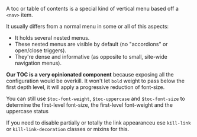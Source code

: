 A toc or table of contents is a special kind of vertical menu based off a `<nav>` item.

It usually differs from a normal menu in some or all of this aspects:
- It holds several nested menus.
- These nested menus are visible by default (no "accordions" or open/close triggers).
- They're dense and informative (as opposite to small, site-wide navigation menus).

__Our TOC is a very opinionated component__ because exposing all the configuration would be overkill. It won't let `bold` weight to pass below the first depth level, it will apply a progressive reduction of font-size.

You can still use `$toc-font-weight`, `$toc-uppercase` and `$toc-font-size` to determine the first-level font-size, the first-level font-weight and the uppercase status

If you need to disable partially or totally the link appearanceu ese `kill-link` or `kill-link-decoration` classes or mixins for this.